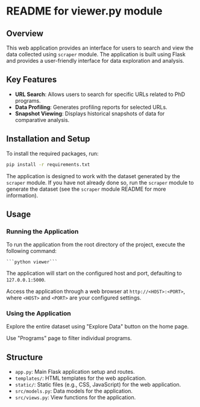 # README for viewer.py module

## Overview
This web application provides an interface for users to search and view the data collected using `scraper` module.
The application is built using Flask and provides a user-friendly interface for data exploration and analysis.

## Key Features
- **URL Search**: Allows users to search for specific URLs related to PhD programs.
- **Data Profiling**: Generates profiling reports for selected URLs.
- **Snapshot Viewing**: Displays historical snapshots of data for comparative analysis.

## Installation and Setup

To install the required packages, run:

```bash
pip install -r requirements.txt
```

The application is designed to work with the dataset generated by the `scraper` module.
If you have not already done so, run the `scraper` module to generate the dataset (see the `scraper` module README for more information).

## Usage

### Running the Application

To run the application from the root directory of the project, execute the following command:
    
    ```python viewer```

The application will start on the configured host and port, defaulting to `127.0.0.1:5000`.

Access the application through a web browser at `http://<HOST>:<PORT>`, where `<HOST>` and `<PORT>` are your configured settings.

### Using the Application

Explore the entire dataset using "Explore Data" button on the home page.

Use "Programs" page to filter individual programs.

## Structure
- `app.py`: Main Flask application setup and routes.
- `templates/`: HTML templates for the web application.
- `static/`: Static files (e.g., CSS, JavaScript) for the web application.
- `src/models.py`: Data models for the application.
- `src/views.py`: View functions for the application.
